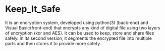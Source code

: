 # Keep_It_Safe
It is an encryption system, developed using python(3) (back-end) and Visual Basic(front-end) that encrypts any kind of digital file using two layers of encryption (xor and AES). It can be used to keep, store and share files safely.
In its second version, it segments the encrypted file into multiple parts and then stores it to provide more safety.

